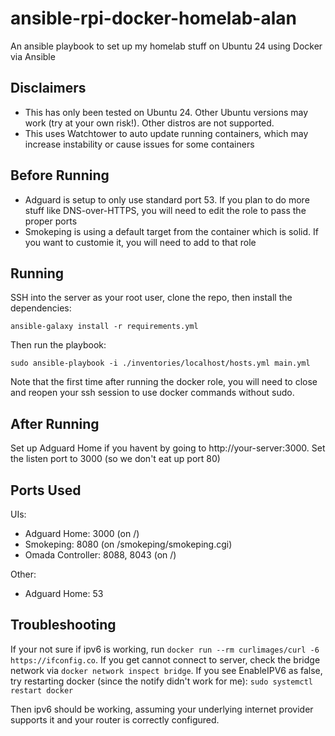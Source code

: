 # ansible-rpi-docker-homelab-alan

An ansible playbook to set up my homelab stuff on Ubuntu 24 using Docker via Ansible

## Disclaimers

- This has only been tested on Ubuntu 24. Other Ubuntu versions may work (try at your own risk!). Other distros are not supported.
- This uses Watchtower to auto update running containers, which may increase instability or cause issues for some containers

## Before Running

- Adguard is setup to only use standard port 53. If you plan to do more stuff like DNS-over-HTTPS, you will need to edit the role to pass the proper ports
- Smokeping is using a default target from the container which is solid. If you want to customie it, you will need to add to that role

## Running

SSH into the server as your root user, clone the repo, then install the dependencies:

```
ansible-galaxy install -r requirements.yml
```

Then run the playbook:

```
sudo ansible-playbook -i ./inventories/localhost/hosts.yml main.yml
```

Note that the first time after running the docker role, you will need to close and reopen your ssh session to use docker commands without sudo.

## After Running

Set up Adguard Home if you havent by going to http://your-server:3000. Set the listen port to 3000 (so we don't eat up port 80)

## Ports Used

UIs:

- Adguard Home: 3000 (on /)
- Smokeping: 8080 (on /smokeping/smokeping.cgi)
- Omada Controller: 8088, 8043 (on /)

Other:

- Adguard Home: 53

## Troubleshooting

If your not sure if ipv6 is working, run `docker run --rm curlimages/curl -6 https://ifconfig.co`. If you get cannot connect to server, check the bridge network via `docker network inspect bridge`. If you see EnableIPV6 as false, try restarting docker (since the notify didn't work for me): `sudo systemctl restart docker`

Then ipv6 should be working, assuming your underlying internet provider supports it and your router is correctly configured.
